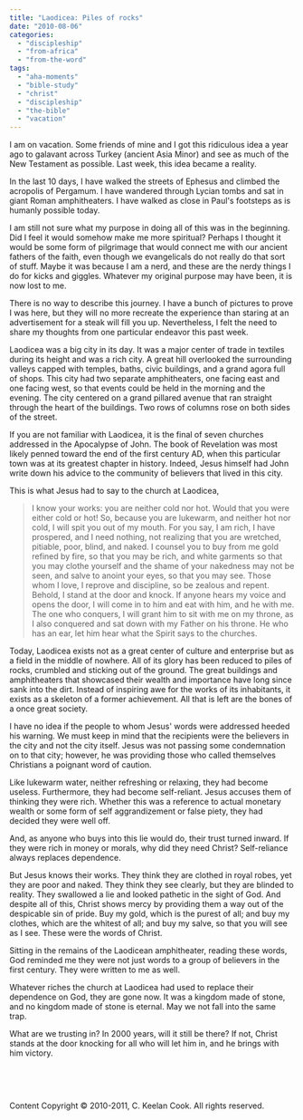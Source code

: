 ```yaml
---
title: "Laodicea: Piles of rocks"
date: "2010-08-06"
categories: 
  - "discipleship"
  - "from-africa"
  - "from-the-word"
tags: 
  - "aha-moments"
  - "bible-study"
  - "christ"
  - "discipleship"
  - "the-bible"
  - "vacation"
---
```


I am on vacation. Some friends of mine and I got this ridiculous idea a year ago to galavant across Turkey (ancient Asia Minor) and see as much of the New Testament as possible. Last week, this idea became a reality.

In the last 10 days, I have walked the streets of Ephesus and climbed the acropolis of Pergamum. I have wandered through Lycian tombs and sat in giant Roman amphitheaters. I have walked as close in Paul's footsteps as is humanly possible today. 

I am still not sure what my purpose in doing all of this was in the beginning. Did I feel it would somehow make me more spiritual? Perhaps I thought it would be some form of pilgrimage that would connect me with our ancient fathers of the faith, even though we evangelicals do not really do that sort of stuff. Maybe it was because I am a nerd, and these are the nerdy things I do for kicks and giggles. Whatever my original purpose may have been, it is now lost to me.

There is no way to describe this journey. I have a bunch of pictures to prove I was here, but they will no more recreate the experience than staring at an advertisement for a steak will fill you up. Nevertheless, I felt the need to share my thoughts from one particular endeavor this past week.

Laodicea was a big city in its day. It was a major center of trade in textiles during its height and was a rich city. A great hill overlooked the surrounding valleys capped with temples, baths, civic buildings, and a grand agora full of shops. This city had two separate amphitheaters, one facing east and one facing west, so that events could be held in the morning and the evening. The city centered on a grand pillared avenue that ran straight through the heart of the buildings. Two rows of columns rose on both sides of the street. 

If you are not familiar with Laodicea, it is the final of seven churches addressed in the Apocalypse of John. The book of Revelation was most likely penned toward the end of the first century AD, when this particular town was at its greatest chapter in history. Indeed, Jesus himself had John write down his advice to the community of believers that lived in this city.

This is what Jesus had to say to the church at Laodicea,

> I know your works: you are neither cold nor hot. Would that you were either cold or hot! So, because you are lukewarm, and neither hot nor cold, I will spit you out of my mouth. For you say, I am rich, I have prospered, and I need nothing, not realizing that you are wretched, pitiable, poor, blind, and naked. I counsel you to buy from me gold refined by fire, so that you may be rich, and white garments so that you may clothe yourself and the shame of your nakedness may not be seen, and salve to anoint your eyes, so that you may see. Those whom I love, I reprove and discipline, so be zealous and repent. Behold, I stand at the door and knock. If anyone hears my voice and opens the door, I will come in to him and eat with him, and he with me. The one who conquers, I will grant him to sit with me on my throne, as I also conquered and sat down with my Father on his throne. He who has an ear, let him hear what the Spirit says to the churches. 

Today, Laodicea exists not as a great center of culture and enterprise but as a field in the middle of nowhere. All of its glory has been reduced to piles of rocks, crumbled and sticking out of the ground. The great buildings and amphitheaters that showcased their wealth and importance have long since sank into the dirt. Instead of inspiring awe for the works of its inhabitants, it exists as a skeleton of a former achievement. All that is left are the bones of a once great society. 

I have no idea if the people to whom Jesus' words were addressed heeded his warning. We must keep in mind that the recipients were the believers in the city and not the city itself. Jesus was not passing some condemnation on to that city; however, he was providing those who called themselves Christians a poignant word of caution.

Like lukewarm water, neither refreshing or relaxing, they had become useless. Furthermore, they had become self-reliant. Jesus accuses them of thinking they were rich. Whether this was a reference to actual monetary wealth or some form of self aggrandizement or false piety, they had decided they were well off.

And, as anyone who buys into this lie would do, their trust turned inward. If they were rich in money or morals, why did they need Christ? Self-reliance always replaces dependence.

But Jesus knows their works. They think they are clothed in royal robes, yet they are poor and naked. They think they see clearly, but they are blinded to reality. They swallowed a lie and looked pathetic in the sight of God. And despite all of this, Christ shows mercy by providing them a way out of the despicable sin of pride. Buy my gold, which is the purest of all; and buy my clothes, which are the whitest of all; and buy my salve, so that you will see as I see. These were the words of Christ.

Sitting in the remains of the Laodicean amphitheater, reading these words, God reminded me they were not just words to a group of believers in the first century. They were written to me as well.

Whatever riches the church at Laodicea had used to replace their dependence on God, they are gone now. It was a kingdom made of stone, and no kingdom made of stone is eternal. May we not fall into the same trap.

What are we trusting in? In 2000 years, will it still be there? If not, Christ stands at the door knocking for all who will let him in, and he brings with him victory.

 

 

Content Copyright © 2010-2011, C. Keelan Cook. All rights reserved.
